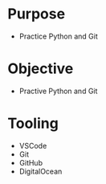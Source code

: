 # Purpose
- Practice Python and Git

# Objective
- Practive Python and Git

# Tooling
- VSCode
- Git
- GitHub
- DigitalOcean
